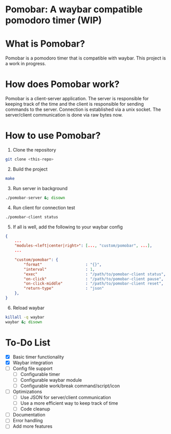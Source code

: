 # Pomobar: A waybar compatible pomodoro timer (WIP)

# What is Pomobar?

Pomobar is a pomodoro timer that is compatible with waybar. This project is a work in progress.

# How does Pomobar work?

Pomobar is a client-server application. The server is responsible for keeping track of the time and the client is responsible for sending commands to the server. Connection is established via a unix socket. The server/client communication is done via raw bytes now.

# How to use Pomobar?

1. Clone the repository

```bash
git clone <this-repo>
```

2. Build the project

```bash
make
```

3. Run server in background

```bash
./pomobar-server &; disown
```

4. Run client for connection test

```bash
./pomobar-client status
```

5. If all is well, add the following to your waybar config

```json
{
    ...
    "modules-<left|center|right>": [..., "custom/pomobar", ...],
    ...

    "custom/pomobar": {
        "format"                   : "{}",
        "interval"                 : 1,
        "exec"                     : "/path/to/pomobar-client status",
        "on-click"                 : "/path/to/pomobar-client pause",
        "on-click-middle"          : "/path/to/pomobar-client reset",
        "return-type"              : "json"
    },
}
```

6. Reload waybar

```bash
killall -q waybar
waybar &; disown
```

# To-Do List

-   [x] Basic timer functionality
-   [x] Waybar integration
-   [ ] Config file support
    -   [ ] Configurable timer
    -   [ ] Configurable waybar module
    -   [ ] Configurable work/break command/script/icon
-   [ ] Optimizations
    -   [ ] Use JSON for server/client communication
    -   [ ] Use a more efficient way to keep track of time
    -   [ ] Code cleanup
-   [ ] Documentation
-   [ ] Error handling
-   [ ] Add more features
